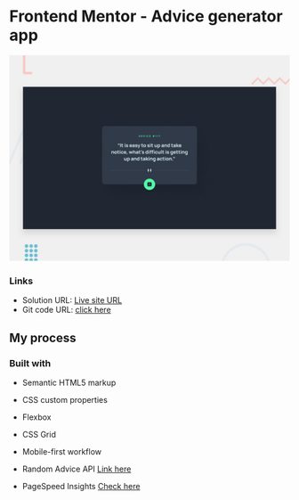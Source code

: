 # Frontend Mentor - Advice generator app

![Design preview for the Advice generator app coding challenge](./design/desktop-preview.jpg)
 
  ### Links

- Solution URL: [Live site URL](https://omprakashr.github.io/Advice-generator-app/)
- Git code  URL: [click here](https://github.com/OmprakashR/Advice-generator-app.git)
## My process

### Built with

- Semantic HTML5 markup
- CSS custom properties
- Flexbox
- CSS Grid
- Mobile-first workflow
 - Random Advice API [ Link here](https://api.adviceslip.com/advice)


- PageSpeed Insights [Check here](https://pagespeed.web.dev/analysis/https-omprakashr-github-io-Advice-generator-app/zm5panncw8?form_factor=mobile)
